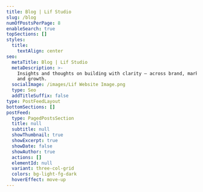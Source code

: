 ```yaml
---
title: Blog | Lif Studio
slug: /blog
numOfPostsPerPage: 8
enableSearch: true
topSections: []
styles:
  title:
    textAlign: center
seo:
  metaTitle: Blog | Lif Studio
  metaDescription: >-
    Insights and thoughts on building with clarity — across brand, marketing,
    and growth.
  socialImage: /images/Lif Website Image.png
  type: Seo
  addTitleSuffix: false
type: PostFeedLayout
bottomSections: []
postFeed:
  type: PagedPostsSection
  title: null
  subtitle: null
  showThumbnail: true
  showExcerpt: true
  showDate: false
  showAuthor: true
  actions: []
  elementId: null
  variant: three-col-grid
  colors: bg-light-fg-dark
  hoverEffect: move-up
---
```


